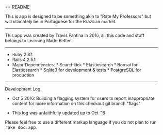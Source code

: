 == README

This is app is designed to be something akin to "Rate My Professors" but will
ultimately be in Portuguese for the Brazilian market.

******************************************************************************
This app was created by Travis Fantina in 2016, all this code and stuff belongs
to Learning Made Better.
******************************************************************************
* Ruby 2.3.1
* Rails 4.2.5.1
* Major Dependencies:
        * Searchkick
        * Elasticsearch
        * Bonsai for Elasticsearch
        * Sqlite3 for development & tests
        * PostgreSQL for production

******************************************************************************
Development Log:

* Oct 5 2016: Building a flagging system for users to report inappropriate content
for more information on this checkout git branch "flags"








* This log was unfaithfully updated up to Oct '16


Please feel free to use a different markup language if you do not plan to run
<tt>rake doc:app</tt>.
